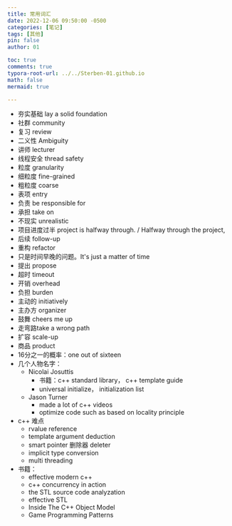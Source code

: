 ```yaml
---
title: 常用词汇
date: 2022-12-06 09:50:00 -0500
categories: [笔记]
tags: [其他]
pin: false
author: 01

toc: true
comments: true
typora-root-url: ../../Sterben-01.github.io
math: false
mermaid: true

---
```


- 夯实基础 lay a solid foundation
- 社群 community
- 复习 review
- 二义性 Ambiguity
- 讲师 lecturer
- 线程安全 thread safety
- 粒度 granularity
- 细粒度 fine-grained
- 粗粒度 coarse
- 表项 entry
- 负责 be responsible for
- 承担 take on
- 不现实 unrealistic
- 项目进度过半 project is halfway through. / Halfway through the project,
- 后续 follow-up
- 重构 refactor
- 只是时间早晚的问题。It's just a matter of time
- 提出 propose
- 超时 timeout
- 开销 overhead
- 负担 burden
- 主动的 initiatively
- 主办方 organizer
- 鼓舞 cheers me up
- 走弯路take a wrong path
- 扩容 scale-up
- 商品 product
- 16分之一的概率：one out of sixteen
- 几个人物名字：
  - Nicolai Josuttis
    - 书籍：c++ standard library， c++ template guide
    - universal initialize， initialization list
  - Jason Turner 
    - made a lot of c++ videos
    - optimize code such as based on locality principle
- c++ 难点
  - rvalue reference
  - template argument deduction
  - smart pointer 删除器 deleter
  - implicit type conversion
  - multi threading
- 书籍：
  - effective modern c++
  - c++ concurrency in action
  - the STL source code analyzation
  - effective STL
  - Inside The C++ Object Model
  - Game Programming Patterns
